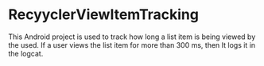 # RecyyclerViewItemTracking
This Android project is used to track how long a list item is being viewed by the used. If a user views the list item for more than 300 ms, then It logs it in the logcat.
